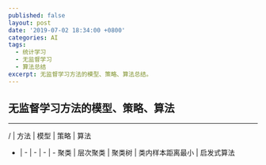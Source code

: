 ```yaml
---
published: false
layout: post
date: '2019-07-02 18:34:00 +0800'
categories: AI
tags:
  - 统计学习
  - 无监督学习
  - 算法总结
excerpt: 无监督学习方法的模型、策略、算法总结。
---
```

## 无监督学习方法的模型、策略、算法

---

 / | 方法 | 模型 | 策略 | 算法 
 - | - | - | - | -
 聚类 | 层次聚类 | 聚类树 | 类内样本距离最小 | 启发式算法
 